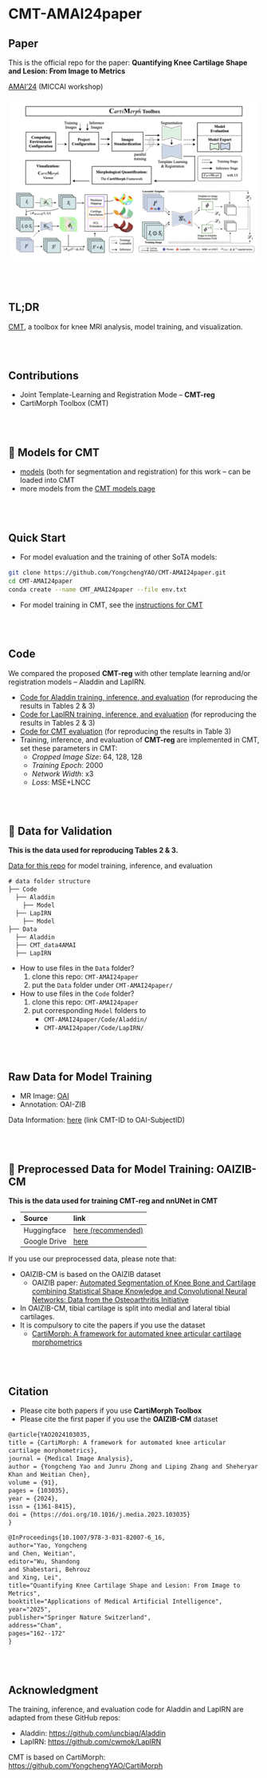 # CMT-AMAI24paper

## Paper

This is the official repo for the paper:
**Quantifying Knee Cartilage Shape and Lesion: From Image to Metrics**

[AMAI’24](https://sites.google.com/view/amai2024/home) (MICCAI workshop)

![paper-CMT](README.assets/paper-CMT.png)

<br/><br/>

## TL;DR

[CMT](https://github.com/YongchengYAO/CartiMorph-Toolbox), a toolbox for knee MRI analysis, model training, and visualization.

<br/><br/>

## Contributions

- Joint Template-Learning and Registration Mode – **CMT-reg**
- CartiMorph Toolbox (CMT)

<br/><br/>

## :rocket: Models for CMT

- [models](https://github.com/YongchengYAO/CMT-AMAI24paper/tree/main/Models) (both for segmentation and registration) for this work – can be loaded into CMT
- more models from the [CMT models page](https://github.com/YongchengYAO/CartiMorph-Toolbox/blob/main/Models/model_releases.md)

<br/><br/>

## Quick Start

- For model evaluation and the training of other SoTA models:

```bash
git clone https://github.com/YongchengYAO/CMT-AMAI24paper.git
cd CMT-AMAI24paper
conda create --name CMT_AMAI24paper --file env.txt
```

- For model training in CMT, see the [instructions for CMT](https://github.com/YongchengYAO/CartiMorph-Toolbox?tab=readme-ov-file#step-by-step-instruction)

<br/><br/>

## Code

We compared the proposed **CMT-reg** with other template learning and/or registration models – Aladdin and LapIRN.

- [Code for Aladdin training, inference, and evaluation](https://github.com/YongchengYAO/CMT-AMAI24paper/tree/main/Code/Aladdin/Study) (for reproducing the results in Tables 2 & 3)
- [Code for LapIRN training, inference, and evaluation](https://github.com/YongchengYAO/CMT-AMAI24paper/tree/main/Code/LapIRN/Study)  (for reproducing the results in Tables 2 & 3)
- [Code for CMT evaluation](https://github.com/YongchengYAO/CMT-AMAI24paper/tree/main/Code/CMT_code4AMAI/study)  (for reproducing the results in Table 3)
- Training, inference, and evaluation of **CMT-reg** are implemented in CMT, set these parameters in CMT:
  - *Cropped Image Size*: 64, 128, 128
  - *Training Epoch*: 2000
  - *Network Width*: x3
  - *Loss*: MSE+LNCC

<br/><br/>

## :rocket: Data for Validation

**This is the data used for reproducing Tables 2 & 3.**

[Data for this repo](https://drive.google.com/drive/folders/1x_8vAgq8NRCKCoVBl-Y5jlk_kvfaYCdt?usp=sharing) for model training, inference, and evaluation

```
# data folder structure
├── Code
  ├── Aladdin
    ├── Model
  ├── LapIRN
    ├── Model
├── Data
  ├── Aladdin
  ├── CMT_data4AMAI 
  ├── LapIRN
```

- How to use files in the `Data` folder?
  1. clone this repo: `CMT-AMAI24paper`
  2. put the `Data` folder under `CMT-AMAI24paper/`
- How to use files in the `Code` folder?
  1. clone this repo: `CMT-AMAI24paper`
  2. put corresponding `Model` folders to
     - `CMT-AMAI24paper/Code/Aladdin/`
     - `CMT-AMAI24paper/Code/LapIRN/`

<br/><br/>

## Raw Data for Model Training

- MR Image: [OAI](https://nda.nih.gov/oai/)
- Annotation: OAI-ZIB

Data Information: [here](https://github.com/YongchengYAO/CMT-AMAI24paper/tree/main/DataInfo/OAIZIB) (link CMT-ID to OAI-SubjectID)

<br/><br/>

## :rocket: Preprocessed Data for Model Training: OAIZIB-CM

**This is the data used for training CMT-reg and nnUNet in CMT**

- | Source       | link                                                         |
  | ------------ | ------------------------------------------------------------ |
  | Huggingface  | [here (recommended)](https://huggingface.co/datasets/YongchengYAO/OAIZIB-CM/tree/main) |
  | Google Drive | [here](https://drive.google.com/drive/folders/13_afAKSH7ZMOI_Nk2gfoihbJKwafw1l9?usp=share_link) |

If you use our preprocessed data, please note that: 
- OAIZIB-CM is based on the OAIZIB dataset
  - OAIZIB paper: [Automated Segmentation of Knee Bone and Cartilage combining Statistical Shape Knowledge and Convolutional Neural Networks: Data from the Osteoarthritis Initiative](https://doi.org/10.1016/j.media.2018.11.009)
- In OAIZIB-CM, tibial cartilage is split into medial and lateral tibial cartilages.
- It is compulsory to cite the papers if you use the dataset
  - [CartiMorph: A framework for automated knee articular cartilage morphometrics](https://doi.org/10.1016/j.media.2023.103035)

<br/><br/>

## Citation

- Please cite both papers if you use **CartiMorph Toolbox**
- Please cite the first paper if you use the **OAIZIB-CM** dataset

```
@article{YAO2024103035,
title = {CartiMorph: A framework for automated knee articular cartilage morphometrics},
journal = {Medical Image Analysis},
author = {Yongcheng Yao and Junru Zhong and Liping Zhang and Sheheryar Khan and Weitian Chen},
volume = {91},
pages = {103035},
year = {2024},
issn = {1361-8415},
doi = {https://doi.org/10.1016/j.media.2023.103035}
}
```
```
@InProceedings{10.1007/978-3-031-82007-6_16,
author="Yao, Yongcheng
and Chen, Weitian",
editor="Wu, Shandong
and Shabestari, Behrouz
and Xing, Lei",
title="Quantifying Knee Cartilage Shape and Lesion: From Image to Metrics",
booktitle="Applications of Medical Artificial Intelligence",
year="2025",
publisher="Springer Nature Switzerland",
address="Cham",
pages="162--172"
}
```


<br/><br/>

## Acknowledgment

The training, inference, and evaluation code for Aladdin and LapIRN are adapted from these GitHub repos:

- Aladdin: https://github.com/uncbiag/Aladdin
- LapIRN: https://github.com/cwmok/LapIRN

CMT is based on CartiMorph: https://github.com/YongchengYAO/CartiMorph


